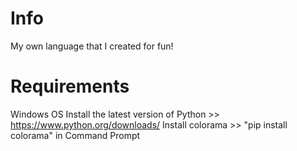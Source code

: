# Info
 My own language that I created for fun!

# Requirements
 Windows OS
 Install the latest version of Python >> https://www.python.org/downloads/
 Install colorama >> "pip install colorama" in Command Prompt
